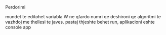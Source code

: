 ﻿Perdorimi

mundet te editohet variabla W ne qfardo numri qe deshironi qe algoritmi te vazhdoj me thellesi te javes.
pastaj thjeshte behet run, aplikacioni eshte console app